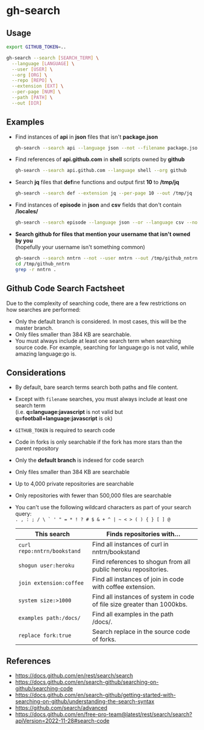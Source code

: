 # gh-search

## Usage

```sh
export GITHUB_TOKEN=..

gh-search --search [SEARCH_TERM] \
  --language [LANGUAGE] \
  --user [USER] \
  --org [ORG] \
  --repo [REPO] \
  --extension [EXT] \
  --per-page [NUM] \
  --path [PATH] \
  --out [DIR]
```

## Examples

- Find instances of **api** in **json** files that isn't **package.json**

  ```sh
  gh-search --search api --language json --not --filename package.json
  ```

- Find references of **api.github.com** in **shell** scripts owned by **github**

  ```sh
  gh-search --search api.github.com --language shell --org github
  ```

- Search **jq** files that **def**ine functions and output first **10** to **/tmp/jq**

  ```sh
  gh-search --search def --extension jq --per-page 10 --out /tmp/jq
  ```

- Find instances of **episode** in **json** and **csv** fields that don't contain **/locales/**

  ```sh
  gh-search --search episode --language json --or --language csv --not --path "/locales/" --out /tmp/data/tv
  ```

- **Search github for files that mention your username that isn't owned by you**  
  (hopefully your username isn't something common)

  ```sh
  gh-search --search nntrn --not --user nntrn --out /tmp/github_nntrn
  cd /tmp/github_nntrn
  grep -r nntrn .
  ```

## Github Code Search Factsheet

Due to the complexity of searching code, there are a few restrictions on how searches are performed:

- Only the default branch is considered. In most cases, this will be the master branch.
- Only files smaller than 384 KB are searchable.
- You must always include at least one search term when searching source code. For example, searching for language:go is not valid, while amazing language:go is.

## Considerations

- By default, bare search terms search both paths and file content.

- Except with `filename` searches, you must always include at least one search term  
  (i.e. **q=language:javascript** is not valid but **q=football+language:javascript** is ok)

- `GITHUB_TOKEN` is required to search code

- Code in forks is only searchable if the fork has more stars than the parent repository

- Only the **default branch** is indexed for code search

- Only files smaller than 384 KB are searchable

- Up to 4,000 private repositories are searchable

- Only repositories with fewer than 500,000 files are searchable

- You can't use the following wildcard characters as part of your search query:  
  `` . , : ; / \ ` ' " = * ! ? # $ & + ^ | ~ < > ( ) { } [ ] @ ``

  | This search                 | Finds repositories with…                                                |
  | --------------------------- | ----------------------------------------------------------------------- |
  | `curl repo:nntrn/bookstand` | Find all instances of curl in nntrn/bookstand                           |
  | `shogun user:heroku`        | Find references to shogun from all public heroku repositories.          |
  | `join extension:coffee`     | Find all instances of join in code with coffee extension.               |
  | `system size:>1000`         | Find all instances of system in code of file size greater than 1000kbs. |
  | `examples path:/docs/`      | Find all examples in the path /docs/.                                   |
  | `replace fork:true`         | Search replace in the source code of forks.                             |

## References

- https://docs.github.com/en/rest/search/search
- https://docs.github.com/en/search-github/searching-on-github/searching-code
- https://docs.github.com/en/search-github/getting-started-with-searching-on-github/understanding-the-search-syntax
- https://github.com/search/advanced
- https://docs.github.com/en/free-pro-team@latest/rest/search/search?apiVersion=2022-11-28#search-code
